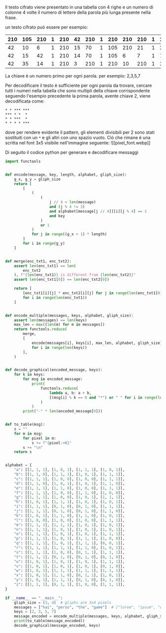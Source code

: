 Il testo cifrato viene presentato in una tabella con 4 righe e un numero di colonne 4 volte il numero di lettere della parola più lunga presente nella frase.

un testo cifrato può essere per esempio:

| 210 | 105 | 210 | 1   | 210 | 42  | 210 | 1   | 210 | 210 | 210 | 1   | 21  | 21  | 21  | 1   | 3   | 3   | 3   | 1   |
| --- | --- | --- | --- | --- | --- | --- | --- | --- | --- | --- | --- | --- | --- | --- | --- | --- | --- | --- | --- |
| 42  | 10  | 6   | 1   | 210 | 15  | 70  | 1   | 105 | 210 | 21  | 1   | 21  | 7   | 1   | 1   | 3   | 1   | 3   | 1   |
| 42  | 15  | 42  | 1   | 210 | 14  | 70  | 1   | 105 | 6   | 7   | 1   | 7   | 3   | 3   | 1   | 3   | 1   | 3   | 1   |
| 42  | 35  | 14  | 1   | 210 | 3   | 210 | 1   | 210 | 10  | 210 | 1   | 21  | 21  | 21  | 1   | 3   | 3   | 3   | 1   |

La chiave è un numero primo per ogni parola.
per esempio: 2,3,5,7

Per decodificare il testo è sufficiente per ogni parola da trovare, cercare tutti i numeri nella tabella che sono multipli della chiave corrispondente
seguendo l'esempio precedente la prima parola, avente chiave 2, viene decodificata come:
```
* * *** ***
*** * *  *
* * ***  *
* * * * ***
```
dove per rendere evidente il pattern, gli elementi divisibili per 2 sono stati sostituiti con un `*` e gli altri con uno spazio vuoto.
Ciò che rimane è una scritta nel font 3x5 visibile nell'immagine seguente:
![[pixel_font.webp]]

Di seguito il codice python per generare e decodificare messaggi
```python
import functools


def encode(message, key, length, alphabet, gliph_size):
    g_x, g_y = gliph_size
    return [
        [
            (
                (
                    j // 4 < len(message)
                    and (j % 4 != 3)
                    and alphabet[message[j // 4]][i][j % 4] == 1
                    and key
                )
                or 1
            )
            for j in range((g_x + 1) * length)
        ]
        for i in range(g_y)
    ]


def merge(enc_txt1, enc_txt2):
    assert len(enc_txt1) == len(
        enc_txt2
    ), f"{len(enc_txt1)} is different from {len(enc_txt2)}"
    assert len(enc_txt1[0]) == len(enc_txt2[0])

    return [
        [enc_txt1[i][j] * enc_txt2[i][j] for j in range(len(enc_txt1[0]))]
        for i in range(len(enc_txt1))
    ]


def encode_multiple(messages, keys, alphabet, gliph_size):
    assert len(messages) == len(keys)
    max_len = max([len(m) for m in messages])
    return functools.reduce(
        merge,
        [
            encode(messages[i], keys[i], max_len, alphabet, gliph_size)
            for i in range(len(keys))
        ],
    )


def decode_graphical(encoded_message, keys):
    for k in keys:
        for msg in encoded_message:
            print(
                functools.reduce(
                    lambda a, b: a + b,
                    [(msg[i] % k == 0 and "*") or " " for i in range(len(msg))],
                )
            )
        print("-" * len(encoded_message[0]))


def to_table(msg):
    s = ""
    for m in msg:
        for pixel in m:
            s += f"{pixel:>6}"
        s += "\n"
    return s


alphabet = {
    "a": [[1, 1, 1], [1, 0, 1], [1, 1, 1], [1, 0, 1]],
    "b": [[1, 1, 0], [1, 1, 1], [1, 0, 1], [1, 1, 1]],
    "c": [[1, 1, 1], [1, 0, 0], [1, 0, 0], [1, 1, 1]],
    "d": [[1, 1, 0], [1, 0, 1], [1, 0, 1], [1, 1, 0]],
    "e": [[1, 1, 1], [1, 1, 0], [1, 0, 0], [1, 1, 1]],
    "f": [[1, 1, 1], [1, 0, 0], [1, 1, 0], [1, 0, 0]],
    "g": [[1, 1, 1], [1, 0, 0], [1, 0, 1], [1, 1, 1]],
    "h": [[1, 0, 1], [1, 1, 1], [1, 0, 1], [1, 0, 1]],
    "i": [[1, 1, 1], [0, 1, 0], [0, 1, 0], [1, 1, 1]],
    "j": [[1, 1, 1], [0, 1, 0], [0, 1, 0], [1, 1, 0]],
    "k": [[1, 0, 1], [1, 1, 0], [1, 1, 0], [1, 0, 1]],
    "l": [[1, 0, 0], [1, 0, 0], [1, 0, 0], [1, 1, 1]],
    "m": [[1, 1, 1], [1, 1, 1], [1, 0, 1], [1, 0, 1]],
    "n": [[1, 1, 1], [1, 0, 1], [1, 0, 1], [1, 0, 1]],
    "o": [[1, 1, 1], [1, 0, 1], [1, 0, 1], [1, 1, 1]],
    "p": [[1, 1, 1], [1, 0, 1], [1, 1, 1], [1, 0, 0]],
    "q": [[1, 1, 1], [1, 0, 1], [1, 1, 1], [0, 0, 1]],
    "r": [[1, 1, 1], [1, 1, 1], [1, 1, 0], [1, 0, 1]],
    "s": [[1, 1, 1], [1, 0, 0], [0, 1, 1], [1, 1, 1]],
    "t": [[1, 1, 1], [0, 1, 0], [0, 1, 0], [0, 1, 0]],
    "u": [[1, 0, 1], [1, 0, 1], [1, 0, 1], [1, 1, 1]],
    "v": [[1, 0, 1], [1, 0, 1], [1, 0, 1], [0, 1, 0]],
    "w": [[1, 0, 1], [1, 1, 1], [1, 1, 1], [1, 1, 1]],
    "x": [[1, 0, 1], [1, 1, 0], [0, 1, 1], [1, 0, 1]],
    "y": [[1, 0, 1], [1, 1, 1], [0, 1, 0], [0, 1, 0]],
    "z": [[1, 1, 1], [0, 1, 1], [1, 0, 0], [1, 1, 1]],
}

if __name__ == "__main__":
    gliph_size = (3, 4)  # gliphs are 3x4 pixels
    messages = ["hai", "perso", "the", "game"]  # ["lorem", "ipsum", "dolor", "sit"]
    keys = [2, 3, 5, 7]
    message_encoded = encode_multiple(messages, keys, alphabet, gliph_size)
    print(to_table(message_encoded))
    decode_graphical(message_encoded, keys)
```